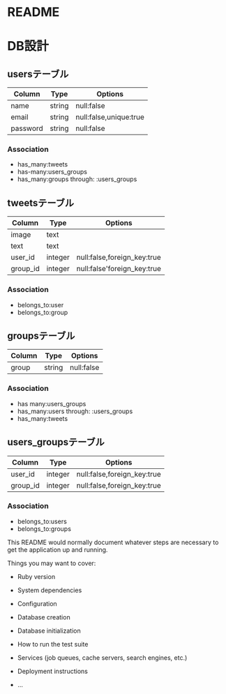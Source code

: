 # README

# DB設計

## usersテーブル
|Column|Type|Options|
|------|----|-------|
|name|string|null:false|
|email|string|null:false,unique:true|
|password|string|null:false| 
### Association
- has_many:tweets
- has-many:users_groups
- has_many:groups through: :users_groups


## tweetsテーブル
|Column|Type|Options|
|------|----|-------|
|image|text||
|text|text||
|user_id|integer|null:false,foreign_key:true|
|group_id|integer|null:false'foreign_key:true|
### Association
- belongs_to:user
- belongs_to:group


## groupsテーブル
|Column|Type|Options|
|------|----|-------|
|group|string|null:false|
### Association
- has many:users_groups
- has_many:users through: :users_groups
- has_many:tweets 


## users_groupsテーブル
|Column|Type|Options|
|------|----|-------|
|user_id|integer|null:false,foreign_key:true|
|group_id|integer|null:false,foreign_key:true|
### Association
- belongs_to:users
- belongs_to:groups




This README would normally document whatever steps are necessary to get the
application up and running.

Things you may want to cover:

* Ruby version

* System dependencies

* Configuration

* Database creation

* Database initialization

* How to run the test suite

* Services (job queues, cache servers, search engines, etc.)

* Deployment instructions

* ...
